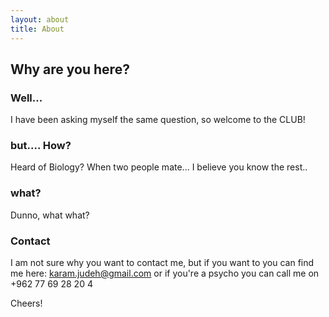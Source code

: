 ```yaml
---
layout: about
title: About
---
```


## Why are you here? 
### Well... 
I have been asking myself the same question, so welcome to the CLUB!
### but.... How?
Heard of Biology? When two people mate... I believe you know the rest.. 
### what?
Dunno, what what?
### Contact
I am not sure why you want to contact me, but if you want to you can find me here: karam.judeh@gmail.com or if you're a psycho you can call me on +962 77 69 28 20 4

Cheers!

